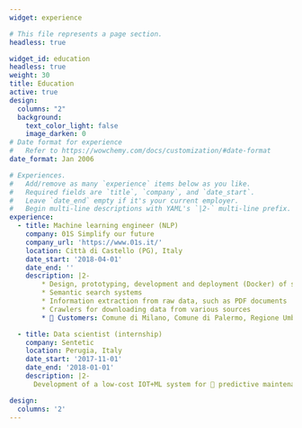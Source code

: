 ```yaml
---
widget: experience

# This file represents a page section.
headless: true

widget_id: education
headless: true
weight: 30
title: Education
active: true
design:
  columns: "2"
  background:
    text_color_light: false
    image_darken: 0
# Date format for experience
#   Refer to https://wowchemy.com/docs/customization/#date-format
date_format: Jan 2006

# Experiences.
#   Add/remove as many `experience` items below as you like.
#   Required fields are `title`, `company`, and `date_start`.
#   Leave `date_end` empty if it's your current employer.
#   Begin multi-line descriptions with YAML's `|2-` multi-line prefix.
experience:
  - title: Machine learning engineer (NLP)
    company: 01S Simplify our future
    company_url: 'https://www.01s.it/'
    location: Città di Castello (PG), Italy
    date_start: '2018-04-01'
    date_end: ''
    description: |2-
        * Design, prototyping, development and deployment (Docker) of systems based on machine learning models, especially in the NLP field
        * Semantic search systems
        * Information extraction from raw data, such as PDF documents
        * Crawlers for downloading data from various sources
        * 💼 Customers: Comune di Milano, Comune di Palermo, Regione Umbria, Regione Siciliana, Polizia Municipale di Roma Capitale, Insurance Online...

  - title: Data scientist (internship)
    company: Sentetic
    location: Perugia, Italy
    date_start: '2017-11-01'
    date_end: '2018-01-01'
    description: |2-
      Development of a low-cost IOT+ML system for 🔧 predictive maintenance of road infrastructure.

design:
  columns: '2'
---
```

